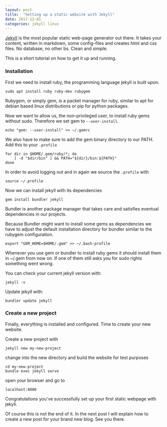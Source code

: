 ```yaml
---
layout: post
title:  "Setting up a static website with Jekyll"
date: 2017-12-01 
categories: jekyll linux
---
```


[Jekyll](https://jekyllrb.com/) is the most popular static web-page generator out there.
It takes your content, written in markdown, some config-files and creates html and css files.
No database, no other bs. Clean and simple.

This is a short tutorial on how to get it up and running.

### Installation

First we need to install ruby, the programming language jekyll is built upon.

```shell
sudo apt install ruby ruby-dev rubygem
```

Rubygem, or simply gem, is a packet manager for ruby, similar to apt for debian based linux distributions or pip for python packages.

Now we want to allow us, the non-privileged user, to install ruby gems without sudo. Therefore we set gem to ``--user-install``.

```shell
echo "gem: --user-install" >> ~/.gemrc
```

We also have to make sure to add the gem binary directory to our PATH. Add this to your ``.profile``

```shell
for dir in $HOME/.gem/ruby/*; do
    [ -d "$dir/bin" ] && PATH="${dir}/bin:${PATH}"
done
```

In order to avoid logging out and in again we source the ``.profile`` with

```shell
source ~/.profile
```

Now we can install jekyll with its dependencies

```shell
gem install bundler jekyll
```
    
Bundler is another package manager that takes care and satisfies eventual dependencies in our projects.

Because Bundler might want to install some gems as dependencies we have to adjust the default installation directory for bundler similar to the rubygem configuration.

```shell
export "GEM_HOME=$HOME/.gem" >> ~/.bash-profile
```


Whenever you use gem or bundler to install ruby gems it should install them in ~/.gem from now on.
If one of them still asks you for sudo rights something went wrong.

You can check your current jekyll version with:

```shell
jekyll -v
```

Update jekyll with:

```shell
bundler update jekyll
```

### Create a new project

Finally, everything is installed and configured.
Time to create your new website.

Create a new project with

```shell
jekyll new my-new-project
```

change into the new directory and build the website for test purposes

```shell
cd my-new-project
bundle exec jekyll serve
```

open your browser and go to

```shell
localhost:4000
```

Congratulations you've successfully set up your first static webpage with jekyll.

Of course this is not the end of it.
In the next post I will explain how to create a new post for your brand new blog. See you there.
